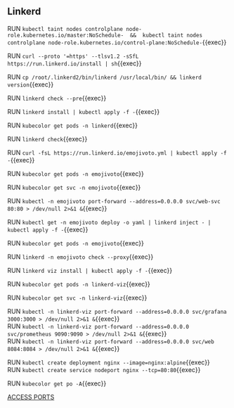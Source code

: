 ## Linkerd

RUN `kubectl taint nodes controlplane node-role.kubernetes.io/master:NoSchedule-  &&  kubectl taint nodes controlplane node-role.kubernetes.io/control-plane:NoSchedule-`{{exec}}    

RUN `curl --proto '=https' --tlsv1.2 -sSfL https://run.linkerd.io/install | sh`{{exec}}  

RUN `cp /root/.linkerd2/bin/linkerd /usr/local/bin/ && linkerd  version`{{exec}}     

RUN `linkerd check --pre`{{exec}}    

RUN `linkerd install | kubectl apply -f -`{{exec}} 

RUN `kubecolor get pods -n linkerd`{{exec}}   

RUN `linkerd check`{{exec}}    

RUN `curl -fsL https://run.linkerd.io/emojivoto.yml | kubectl apply -f -`{{exec}} 

RUN `kubecolor get pods -n emojivoto`{{exec}}   

RUN `kubecolor get svc -n emojivoto`{{exec}} 

RUN `kubectl -n emojivoto port-forward --address=0.0.0.0 svc/web-svc 80:80 > /dev/null 2>&1 &`{{exec}}  

RUN `kubectl get -n emojivoto deploy -o yaml | linkerd inject - | kubectl apply -f -`{{exec}} 

RUN `kubecolor get pods -n emojivoto`{{exec}}  

RUN `linkerd -n emojivoto check --proxy`{{exec}} 

RUN `linkerd viz install | kubectl apply -f -`{{exec}}  

RUN `kubecolor get pods -n linkerd-viz`{{exec}}  

RUN `kubecolor get svc -n linkerd-viz`{{exec}}   

RUN `kubectl -n linkerd-viz port-forward --address=0.0.0.0 svc/grafana 3000:3000 > /dev/null 2>&1 &`{{exec}}     
RUN `kubectl -n linkerd-viz port-forward --address=0.0.0.0 svc/prometheus 9090:9090 > /dev/null 2>&1 &`{{exec}}   
RUN `kubectl -n linkerd-viz port-forward --address=0.0.0.0 svc/web 8084:8084 > /dev/null 2>&1 &`{{exec}}   


RUN `kubectl create deployment nginx --image=nginx:alpine`{{exec}}   
RUN `kubectl create service nodeport nginx --tcp=80:80`{{exec}}   

RUN `kubecolor get po -A`{{exec}}    



[ACCESS PORTS]({{TRAFFIC_SELECTOR}})

